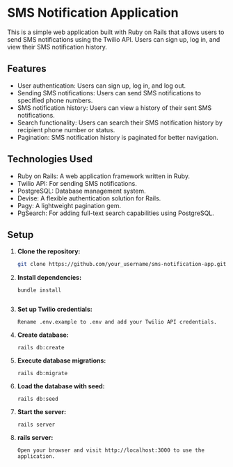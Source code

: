 # SMS Notification Application

This is a simple web application built with Ruby on Rails that allows users to send SMS notifications using the Twilio API. Users can sign up, log in, and view their SMS notification history.

## Features

- User authentication: Users can sign up, log in, and log out.
- Sending SMS notifications: Users can send SMS notifications to specified phone numbers.
- SMS notification history: Users can view a history of their sent SMS notifications.
- Search functionality: Users can search their SMS notification history by recipient phone number or status.
- Pagination: SMS notification history is paginated for better navigation.

## Technologies Used

- Ruby on Rails: A web application framework written in Ruby.
- Twilio API: For sending SMS notifications.
- PostgreSQL: Database management system.
- Devise: A flexible authentication solution for Rails.
- Pagy: A lightweight pagination gem.
- PgSearch: For adding full-text search capabilities using PostgreSQL.

## Setup

1. **Clone the repository:**

   ```bash
   git clone https://github.com/your_username/sms-notification-app.git

2. **Install dependencies:**
    
    ``` 
    bundle install


3. **Set up Twilio credentials:**
    ``` 
    Rename .env.example to .env and add your Twilio API credentials.

4. **Create database:**
    ``` 
    rails db:create

5. **Execute database migrations:**
    ``` 
    rails db:migrate

6. **Load the database with seed:**
    ``` 
    rails db:seed

7. **Start the server:**
    ``` 
    rails server

8. **rails server:**
    ``` 
    Open your browser and visit http://localhost:3000 to use the application.